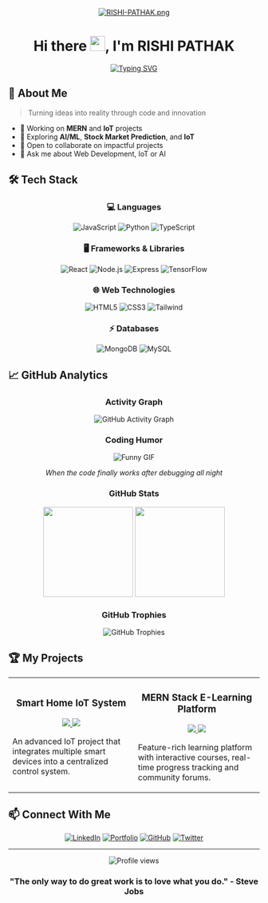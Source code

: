 <div align="center">
  
[![RISHI-PATHAK.png](https://i.postimg.cc/GtgCmmW9/RISHI-PATHAK.png)](https://postimg.cc/rR4bhMFL)

# Hi there <img src="https://raw.githubusercontent.com/MartinHeinz/MartinHeinz/master/wave.gif" width="30px">, I'm RISHI PATHAK

[![Typing SVG](https://readme-typing-svg.herokuapp.com?font=Fira+Code&pause=1000&color=F7F7F7&width=435&lines=MERN+Stack+Developer;IoT+Enthusiast;AI%2FML+Explorer)](https://git.io/typing-svg)

</div>

## 🌟 **About Me**  
> Turning ideas into reality through code and innovation

- 🔭 Working on **MERN** and **IoT** projects 
- 🌱 Exploring **AI/ML**, **Stock Market Prediction**, and **IoT**  
- 👯 Open to collaborate on impactful projects
- 💬 Ask me about Web Development, IoT or AI

## 🛠️ **Tech Stack** 

<div align="center">
  
### 💻 Languages
  
![JavaScript](https://img.shields.io/badge/JavaScript-F7DF1E?style=for-the-badge&logo=javascript&logoColor=black)
![Python](https://img.shields.io/badge/Python-3776AB?style=for-the-badge&logo=python&logoColor=white)
![TypeScript](https://img.shields.io/badge/TypeScript-3178C6?style=for-the-badge&logo=typescript&logoColor=white)

### 🖥️ Frameworks & Libraries
  
![React](https://img.shields.io/badge/React-61DAFB?style=for-the-badge&logo=react&logoColor=black)
![Node.js](https://img.shields.io/badge/Node.js-339933?style=for-the-badge&logo=nodedotjs&logoColor=white)
![Express](https://img.shields.io/badge/Express-000000?style=for-the-badge&logo=express&logoColor=white)
![TensorFlow](https://img.shields.io/badge/TensorFlow-FF6F00?style=for-the-badge&logo=tensorflow&logoColor=white)

### 🌐 Web Technologies
  
![HTML5](https://img.shields.io/badge/HTML5-E34F26?style=for-the-badge&logo=html5&logoColor=white)
![CSS3](https://img.shields.io/badge/CSS3-1572B6?style=for-the-badge&logo=css3&logoColor=white)
![Tailwind](https://img.shields.io/badge/Tailwind_CSS-38B2AC?style=for-the-badge&logo=tailwind-css&logoColor=white)

### ⚡ Databases
  
![MongoDB](https://img.shields.io/badge/MongoDB-4EA94B?style=for-the-badge&logo=mongodb&logoColor=white)
![MySQL](https://img.shields.io/badge/MySQL-005C84?style=for-the-badge&logo=mysql&logoColor=white)

</div>

## 📈 **GitHub Analytics**

<div align="center">
  
### Activity Graph
  
![GitHub Activity Graph](https://github-readme-activity-graph.vercel.app/graph?username=rishifx&theme=tokyo-night)

### Coding Humor
  
![Funny GIF](https://i.giphy.com/media/v1.Y2lkPTc5MGI3NjExNW90NzR3dWx2MGVmeTZxYXBwM2dwOHR6cHVteTdzYjlpZjZpYWszdCZlcD12MV9pbnRlcm5hbF9naWZfYnlfaWQmY3Q9Zw/bJ4TVNYNUympPgcpem/giphy.gif)
<p><i>When the code finally works after debugging all night</i></p>

### GitHub Stats

<img src="https://github-readme-stats.vercel.app/api?username=rishifx&show_icons=true&theme=radical" height="180em" />
<img src="https://streak-stats.demolab.com/?user=rishifx&theme=radical" height="180em" />

### GitHub Trophies
  
![GitHub Trophies](https://github-profile-trophy.vercel.app/?username=rishifx&theme=onedark&row=1&column=6&margin-w=15)

</div>

## 🏆 **My Projects**

<table>
  <tr>
    <td width="50%">
      <h3 align="center">Smart Home IoT System</h3>
      <p align="center">
        <a href="https://github.com/rishifx/project-link" target="_blank">
          <img src="https://img.shields.io/badge/Code-4A4A4A?style=for-the-badge&logo=github&logoColor=white">
        </a>
        <a href="https://project-demo-link.com" target="_blank">
          <img src="https://img.shields.io/badge/Demo-FF5722?style=for-the-badge&logo=google-chrome&logoColor=white">
        </a>
      </p>
      <p>An advanced IoT project that integrates multiple smart devices into a centralized control system.</p>
    </td>
    <td width="50%">
      <h3 align="center">MERN Stack E-Learning Platform</h3>
      <p align="center">
        <a href="https://github.com/rishifx/project-link" target="_blank">
          <img src="https://img.shields.io/badge/Code-4A4A4A?style=for-the-badge&logo=github&logoColor=white">
        </a>
        <a href="https://project-demo-link.com" target="_blank">
          <img src="https://img.shields.io/badge/Demo-FF5722?style=for-the-badge&logo=google-chrome&logoColor=white">
        </a>
      </p>
      <p>Feature-rich learning platform with interactive courses, real-time progress tracking and community forums.</p>
    </td>
  </tr>
</table>

## 📫 **Connect With Me**

<div align="center">
  
[![LinkedIn](https://img.shields.io/badge/LinkedIn-0A66C2?style=for-the-badge&logo=linkedin&logoColor=white)](https://linkedin.com/in/rishifx)
[![Portfolio](https://img.shields.io/badge/Portfolio-ff69b4?style=for-the-badge&logo=website&logoColor=white)](https://rishipathak.vercel.app)
[![GitHub](https://img.shields.io/badge/GitHub-100000?style=for-the-badge&logo=github&logoColor=white)](https://github.com/rishifx)
[![Twitter](https://img.shields.io/badge/Twitter-1DA1F2?style=for-the-badge&logo=twitter&logoColor=white)](https://twitter.com/yourusername)

</div>

---

<div align="center">
  <img src="https://komarev.com/ghpvc/?username=rishifx&color=blueviolet&style=flat-square&label=Profile+Views" alt="Profile views" />
  
  ### "The only way to do great work is to love what you do." - Steve Jobs
</div>

